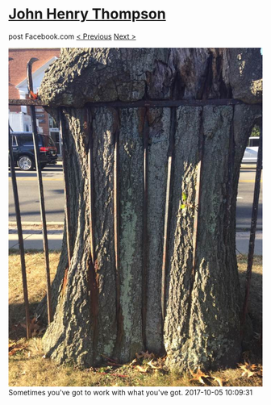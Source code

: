 # [John Henry Thompson](../README.md)
post Facebook.com
[< Previous](2017-10-05-2.md) [Next >](2017-10-04-1.md)

[![](../media/2017-10-05/Timeline-Photos-Sometimes-you-ve-got-to-work-with-what-you-ve-go.jpg)](../README.md)
Sometimes you've got to work with what you've got.
2017-10-05 10:09:31